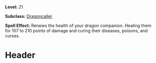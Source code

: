 <!-- TITLE: Spell: Breath Of Scale -->
<!-- SUBTITLE:  -->

**Level:** 21

**Subclass:** [Dragoncaller](dragoncaller)

**Spell Effect:** Renews the health of your dragon companion.  Healing them for 107 to 210 points of damage and curing their diseases, poisons, and curses.

# Header
